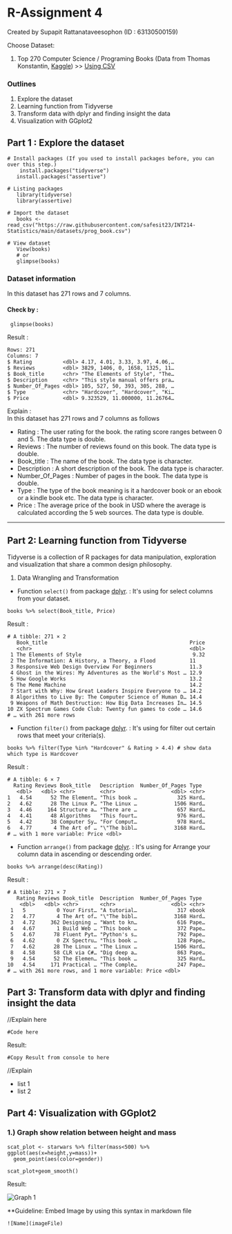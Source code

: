 # R-Assignment 4

Created by Supapit Rattanataveesophon (ID : 63130500159)

Choose Dataset:
1. Top 270 Computer Science / Programing Books (Data from Thomas Konstantin, [Kaggle](https://www.kaggle.com/thomaskonstantin/top-270-rated-computer-science-programing-books)) >> [Using CSV](https://raw.githubusercontent.com/safesit23/INT214-Statistics/main/datasets/prog_book.csv)


### Outlines
1. Explore the dataset
2. Learning function from Tidyverse
3. Transform data with dplyr and finding insight the data
4. Visualization with GGplot2




## Part 1 : Explore the dataset

```
# Install packages (If you used to install packages before, you can over this step.)
    install.packages("tidyverse")
   install.packages("assertive")

# Listing packages
   library(tidyverse)
   library(assertive)

# Import the dataset
   books <- read_csv("https://raw.githubusercontent.com/safesit23/INT214-Statistics/main/datasets/prog_book.csv")

# View dataset
   View(books)
   # or
   glimpse(books)
```

### Dataset information
In this dataset has 271 rows and 7 columns.

#### Check by :
```
 glimpse(books)
```

Result :
```
Rows: 271
Columns: 7
$ Rating          <dbl> 4.17, 4.01, 3.33, 3.97, 4.06,…
$ Reviews         <dbl> 3829, 1406, 0, 1658, 1325, 11…
$ Book_title      <chr> "The Elements of Style", "The…
$ Description     <chr> "This style manual offers pra…
$ Number_Of_Pages <dbl> 105, 527, 50, 393, 305, 288, …
$ Type            <chr> "Hardcover", "Hardcover", "Ki…
$ Price           <dbl> 9.323529, 11.000000, 11.26764…
```

Explain :  
    In this dataset has 271 rows and 7 columns as follows
- Rating : The user rating for the book. the rating score ranges between 0 and 5. The data type is double.  
- Reviews : The number of reviews found on this book. The data type is double.
- Book_title : The name of the book. The data type is character.
- Description : A short description of the book. The data type is character.
- Number_Of_Pages : Number of pages in the book. The data type is double.
- Type : The type of the book meaning is it a hardcover book or an ebook or a kindle book etc. The data type is character.
- Price : The average price of the book in USD where the average is calculated according the 5 web sources. The data type is double.
---


## Part 2: Learning function from Tidyverse 
Tidyverse is a collection of R packages for data manipulation, exploration and visualization that share a common design philosophy.   
1. Data Wrangling and Transformation
- Function `select()` from package [dplyr](https://dplyr.tidyverse.org/articles/dplyr.html#select-columns-with-select). : It's using for select columns from your dataset.

```
books %>% select(Book_title, Price)
```
Result :
```
# A tibble: 271 × 2
   Book_title                                              Price
   <chr>                                                   <dbl>
 1 The Elements of Style                                    9.32
 2 The Information: A History, a Theory, a Flood           11   
 3 Responsive Web Design Overview For Beginners            11.3 
 4 Ghost in the Wires: My Adventures as the World's Most … 12.9 
 5 How Google Works                                        13.2 
 6 The Meme Machine                                        14.2 
 7 Start with Why: How Great Leaders Inspire Everyone to … 14.2 
 8 Algorithms to Live By: The Computer Science of Human D… 14.4 
 9 Weapons of Math Destruction: How Big Data Increases In… 14.5 
10 ZX Spectrum Games Code Club: Twenty fun games to code … 14.6 
# … with 261 more rows
```

- Function `filter()` from package [dplyr](https://dplyr.tidyverse.org/articles/dplyr.html#select-columns-with-select). : It's using for filter out certain rows that meet your criteria(s).
```
books %>% filter(Type %in% "Hardcover" & Rating > 4.4) # show data which type is Hardcover
```
Result :
```
# A tibble: 6 × 7
  Rating Reviews Book_title   Description  Number_Of_Pages Type 
   <dbl>   <dbl> <chr>        <chr>                  <dbl> <chr>
1   4.54      52 The Element… "This book …             325 Hard…
2   4.62      28 The Linux P… "The Linux …            1506 Hard…
3   4.46     164 Structure a… "There are …             657 Hard…
4   4.41      48 Algorithms   "This fourt…             976 Hard…
5   4.42      38 Computer Sy… "For Comput…             978 Hard…
6   4.77       4 The Art of … "\"The bibl…            3168 Hard…
# … with 1 more variable: Price <dbl>
```

-  Function `arrange()` from package [dplyr](https://dplyr.tidyverse.org/articles/dplyr.html#select-columns-with-select). : It's using for Arrange your column data in ascending or descending order. 
```
books %>% arrange(desc(Rating))
```
Result :
```
# A tibble: 271 × 7
   Rating Reviews Book_title  Description  Number_Of_Pages Type 
    <dbl>   <dbl> <chr>       <chr>                  <dbl> <chr>
 1   5          0 Your First… "A tutorial…             317 ebook
 2   4.77       4 The Art of… "\"The bibl…            3168 Hard…
 3   4.72     362 Designing … "Want to kn…             616 Pape…
 4   4.67       1 Build Web … "This book …             372 Pape…
 5   4.67      78 Fluent Pyt… "Python's s…             792 Pape…
 6   4.62       0 ZX Spectru… "This book …             128 Pape…
 7   4.62      28 The Linux … "The Linux …            1506 Hard…
 8   4.58      58 CLR via C#… "Dig deep a…             863 Pape…
 9   4.54      52 The Elemen… "This book …             325 Hard…
10   4.54     171 Practical … "The Comple…             247 Pape…
# … with 261 more rows, and 1 more variable: Price <dbl>
```


## Part 3: Transform data with dplyr and finding insight the data

//Explain here

```
#Code here
```

Result:

```
#Copy Result from console to here
```
//Explain

- list 1
- list 2

## Part 4: Visualization with GGplot2
### 1.) Graph show relation between height and mass
```
scat_plot <- starwars %>% filter(mass<500) %>% ggplot(aes(x=height,y=mass))+
  geom_point(aes(color=gender))

scat_plot+geom_smooth()
```
Result:

![Graph 1](graph1.png)

**Guideline:
Embed Image by using this syntax in markdown file
````
![Name](imageFile)
````

